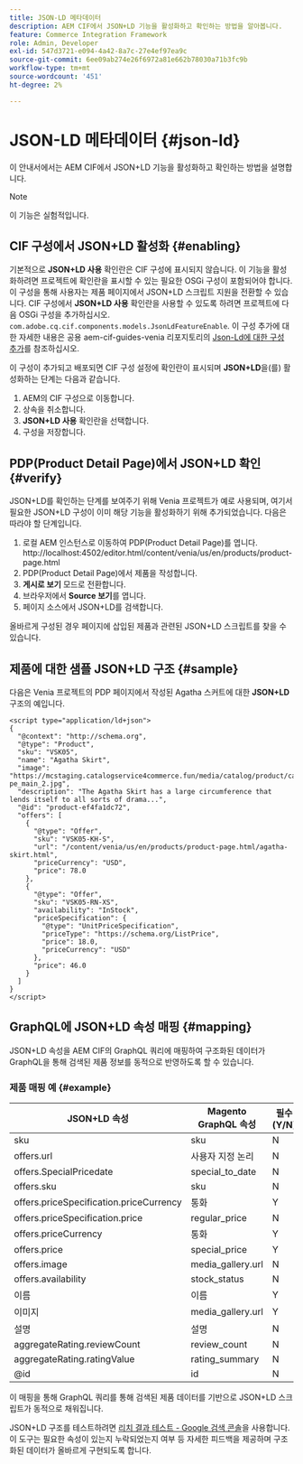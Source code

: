 ```yaml
---
title: JSON-LD 메타데이터
description: AEM CIF에서 JSON+LD 기능을 활성화하고 확인하는 방법을 알아봅니다.
feature: Commerce Integration Framework
role: Admin, Developer
exl-id: 547d3721-e094-4a42-8a7c-27e4ef97ea9c
source-git-commit: 6ee09ab274e26f6972a81e662b78030a71b3fc9b
workflow-type: tm+mt
source-wordcount: '451'
ht-degree: 2%

---
```


# JSON-LD 메타데이터 {#json-ld}

이 안내서에서는 AEM CIF에서 JSON+LD 기능을 활성화하고 확인하는 방법을 설명합니다.

>[!NOTE]
>
> 이 기능은 실험적입니다.

## CIF 구성에서 JSON+LD 활성화 {#enabling}

기본적으로 **JSON+LD 사용** 확인란은 CIF 구성에 표시되지 않습니다. 이 기능을 활성화하려면 프로젝트에 확인란을 표시할 수 있는 필요한 OSGi 구성이 포함되어야 합니다. 이 구성을 통해 사용자는 제품 페이지에서 JSON+LD 스크립트 지원을 전환할 수 있습니다.
CIF 구성에서 **JSON+LD 사용** 확인란을 사용할 수 있도록 하려면 프로젝트에 다음 OSGi 구성을 추가하십시오. `
com.adobe.cq.cif.components.models.JsonLdFeatureEnable`.
이 구성 추가에 대한 자세한 내용은 공용 aem-cif-guides-venia 리포지토리의 [Json-Ld에 대한 구성 추가](https://github.com/adobe/aem-cif-guides-venia/blob/main/ui.config/src/main/content/jcr_root/apps/venia/osgiconfig/config/com.adobe.cq.cif.components.models.JsonLdFeatureEnable.cfg.json)를 참조하십시오.

이 구성이 추가되고 배포되면 CIF 구성 설정에 확인란이 표시되며 **JSON+LD**&#x200B;을(를) 활성화하는 단계는 다음과 같습니다.

1. AEM의 CIF 구성으로 이동합니다.
1. 상속을 취소합니다.
1. **JSON+LD 사용** 확인란을 선택합니다.
1. 구성을 저장합니다.

## PDP(Product Detail Page)에서 JSON+LD 확인 {#verify}

JSON+LD를 확인하는 단계를 보여주기 위해 Venia 프로젝트가 예로 사용되며, 여기서 필요한 JSON+LD 구성이 이미 해당 기능을 활성화하기 위해 추가되었습니다. 다음은 따라야 할 단계입니다.

1. 로컬 AEM 인스턴스로 이동하여 PDP(Product Detail Page)를 엽니다. http://localhost:4502/editor.html/content/venia/us/en/products/product-page.html
1. PDP(Product Detail Page)에서 제품을 작성합니다.
1. **게시로 보기** 모드로 전환합니다.
1. 브라우저에서 **Source 보기**&#x200B;를 엽니다.
1. 페이지 소스에서 JSON+LD를 검색합니다.

올바르게 구성된 경우 페이지에 삽입된 제품과 관련된 JSON+LD 스크립트를 찾을 수 있습니다.

## 제품에 대한 샘플 JSON+LD 구조 {#sample}

다음은 Venia 프로젝트의 PDP 페이지에서 작성된 Agatha 스커트에 대한 **JSON+LD** 구조의 예입니다.

```
<script type="application/ld+json">
{
  "@context": "http://schema.org",
  "@type": "Product",
  "sku": "VSK05",
  "name": "Agatha Skirt",
  "image": "https://mcstaging.catalogservice4commerce.fun/media/catalog/product/cache/926ea6fc2ad48a7202ff4587b6c2768e/v/s/vsk05-pe_main_2.jpg",
  "description": "The Agatha Skirt has a large circumference that lends itself to all sorts of drama...",
  "@id": "product-ef4fa1dc72",
  "offers": [
    {
      "@type": "Offer",
      "sku": "VSK05-KH-S",
      "url": "/content/venia/us/en/products/product-page.html/agatha-skirt.html",
      "priceCurrency": "USD",
      "price": 78.0
    },
    {
      "@type": "Offer",
      "sku": "VSK05-RN-XS",
      "availability": "InStock",
      "priceSpecification": {
        "@type": "UnitPriceSpecification",
        "priceType": "https://schema.org/ListPrice",
        "price": 18.0,
        "priceCurrency": "USD"
      },
      "price": 46.0
    }
  ]
}
</script>
```

## GraphQL에 JSON+LD 속성 매핑 {#mapping}

JSON+LD 속성을 AEM CIF의 GraphQL 쿼리에 매핑하여 구조화된 데이터가 GraphQL을 통해 검색된 제품 정보를 동적으로 반영하도록 할 수 있습니다.

### 제품 매핑 예 {#example}

| JSON+LD 속성 | Magento GraphQL 속성 | 필수(Y/N) |
|---------------------------------|-------------------|---|
| sku | sku | N |
| offers.url | 사용자 지정 논리 | N |
| offers.SpecialPricedate | special_to_date | N |
| offers.sku | sku | N |
| offers.priceSpecification.priceCurrency | 통화 | Y |
| offers.priceSpecification.price | regular_price | N |
| offers.priceCurrency | 통화 | Y |
| offers.price | special_price | Y |
| offers.image | media_gallery.url | N |
| offers.availability | stock_status | N |
| 이름 | 이름 | Y |
| 이미지 | media_gallery.url | Y |
| 설명 | 설명 | N |
| aggregateRating.reviewCount | review_count | N |
| aggregateRating.ratingValue | rating_summary | N |
| @id | id | N |

이 매핑을 통해 GraphQL 쿼리를 통해 검색된 제품 데이터를 기반으로 JSON+LD 스크립트가 동적으로 채워집니다.

JSON+LD 구조를 테스트하려면 [리치 결과 테스트 - Google 검색 콘솔](https://search.google.com/test/rich-results/result?id=wtU3LVIEM8H7Aaf5qqK9qw)을 사용합니다. 이 도구는 필요한 속성이 있는지 누락되었는지 여부 등 자세한 피드백을 제공하며 구조화된 데이터가 올바르게 구현되도록 합니다.
